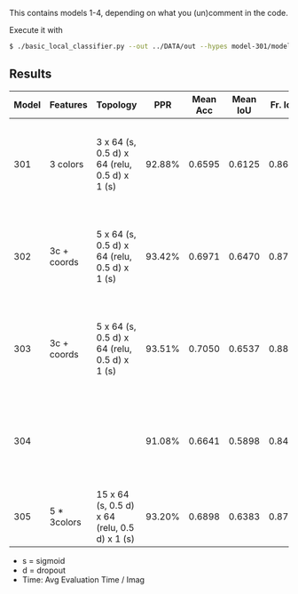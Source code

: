This contains models 1-4, depending on what you (un)comment in the code.

Execute it with

```bash
$ ./basic_local_classifier.py --out ../DATA/out --hypes model-301/model-301.json
```


## Results

| Model | Features   | Topology                                     | PPR    | Mean Acc | Mean IoU | Fr. IoU | Time    | After-clearning        | CM                                                          |
| ----- | ---------- | -------------------------------------------- | ------ | -------- | -------- | ------- | ------- | ---------------------- | ----------------------------------------------------------- |
| 301   | 3 colors   | 3 x 64 (s, 0.5 d) x 64 (relu, 0.5 d) x 1 (s) | 92.88% |  0.6595  | 0.6125   | 0.8687  | 1.6486s | None                   | {0: {0: 38640407,  1: 408816}, 1: {0: 2654875, 1: 1303902}} |
| 302   | 3c + coords| 5 x 64 (s, 0.5 d) x 64 (relu, 0.5 d) x 1 (s) | 93.42% |  0.6971  | 0.6470   | 0.8792  | 1.7079s | None                   | {0: {0: 38567938, 1:  481285}, 1: {0: 2349644, 1: 1609133}} |
| 303   | 3c + coords| 5 x 64 (s, 0.5 d) x 64 (relu, 0.5 d) x 1 (s) | 93.51% |  0.7050  | 0.6537   | 0.8811  | 1.7128s | 3px erosion + dilation | {0: {0: 38541570, 1:  507653}, 1: {0: 2284099, 1: 1674678}} |
| 304   |            |                                              | 91.08% |  0.6641  | 0.5898   | 0.8492  | 2.3503s |                        | {0: {0: 37740157, 1: 1309066}, 1: {0: 2526770, 1: 1432007}} |
| 305   | 5 * 3colors|15 x 64 (s, 0.5 d) x 64 (relu, 0.5 d) x 1 (s) | 93.20% |  0.6898  | 0.6383   | 0.8758  | 3.9592s | None                   |



* s = sigmoid
* d = dropout
* Time: Avg Evaluation Time / Imag
